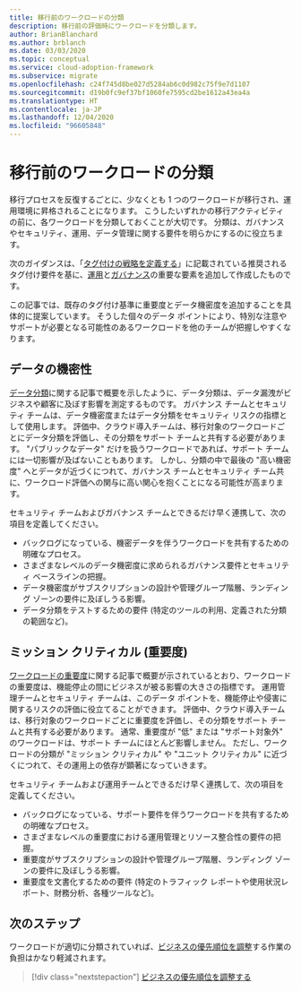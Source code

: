 ```yaml
---
title: 移行前のワークロードの分類
description: 移行前の評価時にワークロードを分類します。
author: BrianBlanchard
ms.author: brblanch
ms.date: 03/03/2020
ms.topic: conceptual
ms.service: cloud-adoption-framework
ms.subservice: migrate
ms.openlocfilehash: c24f745d8be027d5284ab6c0d982c75f9e7d1107
ms.sourcegitcommit: d19b0fc9ef37bf1060fe7595cd2be1612a43ea4a
ms.translationtype: HT
ms.contentlocale: ja-JP
ms.lasthandoff: 12/04/2020
ms.locfileid: "96605848"
---
```

# <a name="workload-classification-before-migration"></a>移行前のワークロードの分類

移行プロセスを反復するごとに、少なくとも 1 つのワークロードが移行され、運用環境に昇格されることになります。 こうしたいずれかの移行アクティビティの前に、各ワークロードを分類しておくことが大切です。 分類は、ガバナンスやセキュリティ、運用、データ管理に関する要件を明らかにするのに役立ちます。

次のガイダンスは、「[タグ付けの戦略を定義する](../../../ready/azure-best-practices/resource-tagging.md)」に記載されている推奨されるタグ付け要件を基に、[運用](../../../manage/considerations/criticality.md#criticality-scale)と[ガバナンス](../../../govern/guides/complex/prescriptive-guidance.md#resource-tagging)の重要な要素を追加して作成したものです。

この記事では、既存のタグ付け基準に重要度とデータ機密度を追加することを具体的に提案しています。 そうした個々のデータ ポイントにより、特別な注意やサポートが必要となる可能性のあるワークロードを他のチームが把握しやすくなります。

## <a name="data-sensitivity"></a>データの機密性

[データ分類](../../../govern/policy-compliance/data-classification.md)に関する記事で概要を示したように、データ分類は、データ漏洩がビジネスや顧客に及ぼす影響を測定するものです。 ガバナンス チームとセキュリティ チームは、データ機密度またはデータ分類をセキュリティ リスクの指標として使用します。 評価中、クラウド導入チームは、移行対象のワークロードごとにデータ分類を評価し、その分類をサポート チームと共有する必要があります。 "パブリックなデータ" だけを扱うワークロードであれば、サポート チームには一切影響が及ばないこともあります。 しかし、分類の中で最後の "高い機密度" へとデータが近づくにつれて、ガバナンス チームとセキュリティ チーム共に、ワークロード評価への関与に高い関心を抱くことになる可能性が高まります。

セキュリティ チームおよびガバナンス チームとできるだけ早く連携して、次の項目を定義してください。

- バックログになっている、機密データを伴うワークロードを共有するための明確なプロセス。
- さまざまなレベルのデータ機密度に求められるガバナンス要件とセキュリティ ベースラインの把握。
- データ機密度がサブスクリプションの設計や管理グループ階層、ランディング ゾーンの要件に及ぼしうる影響。
- データ分類をテストするための要件 (特定のツールの利用、定義された分類の範囲など)。

## <a name="mission-criticality"></a>ミッション クリティカル (重要度)

[ワークロードの重要度](../../../manage/considerations/criticality.md)に関する記事で概要が示されているとおり、ワークロードの重要度は、機能停止の間にビジネスが被る影響の大きさの指標です。 運用管理チームとセキュリティ チームは、このデータ ポイントを、機能停止や侵害に関するリスクの評価に役立てることができます。 評価中、クラウド導入チームは、移行対象のワークロードごとに重要度を評価し、その分類をサポート チームと共有する必要があります。 通常、重要度が "低" または "サポート対象外" のワークロードは、サポート チームにほとんど影響しません。 ただし、ワークロードの分類が "ミッション クリティカル" や "ユニット クリティカル" に近づくにつれて、その運用上の依存が顕著になっていきます。

セキュリティ チームおよび運用チームとできるだけ早く連携して、次の項目を定義してください。

- バックログになっている、サポート要件を伴うワークロードを共有するための明確なプロセス。
- さまざまなレベルの重要度における運用管理とリソース整合性の要件の把握。
- 重要度がサブスクリプションの設計や管理グループ階層、ランディング ゾーンの要件に及ぼしうる影響。
- 重要度を文書化するための要件 (特定のトラフィック レポートや使用状況レポート、財務分析、各種ツールなど)。

## <a name="next-steps"></a>次のステップ

ワークロードが適切に分類されていれば、[ビジネスの優先順位を調整](./business-priorities.md)する作業の負担はかなり軽減されます。

> [!div class="nextstepaction"]
> [ビジネスの優先順位を調整する](./business-priorities.md)
